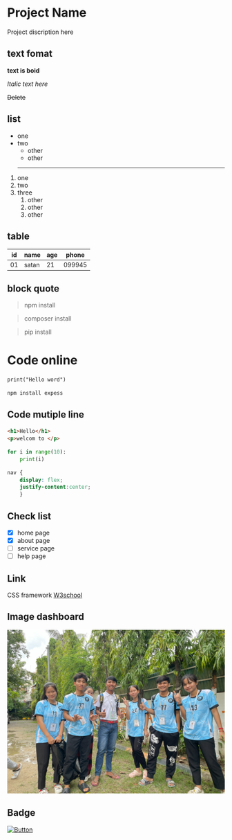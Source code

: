 # Project Name
Project discription here
## text fomat

**text is boid**

*Italic text here*

~~Delete~~

## list
- one
- two
    - other
    - other
    ---
1. one
2. two
3. three
    1.  other
    1.  other
    1.  other

## table

| id | name | age | phone |
|----|------|-----|-------|
| 01 | satan | 21 | 099945|

## block quote

> npm install

> composer install

> pip install

# Code online
`print("Hello word")`

`npm install expess`

## Code mutiple line 
```html
<h1>Hello</h1>
<p>welcom to </p>
```

```python
for i in range(10):
    print(i)
```

```css
nav {
    display: flex;
    justify-content:center;
    }
```

## Check list
- [x] home page
- [x] about page
- [ ] service page
- [ ] help page

## Link

CSS framework [W3school](https://www.w3schools.com/)

## Image dashboard
![Dashboard](IMG_1878.jpeg)


## Badge

[![Button](https://img.shields.io/badge/Visit-Website-blue)](click)
